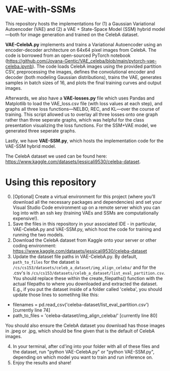 # VAE-with-SSMs

This repository hosts the implementations for (1) a Gaussian Variational Autoencoder (VAE) and (2) a VAE + State-Space Model (SSM) hybrid model—both for image generation and trained on the CelebA dataset. 

**VAE-CelebA.py** implements and trains a Variational Autoencoder using an encoder-decoder architecture on 64x64 pixel images from CelebA. The code is borrowed from an open-sourced PyTorch notebook (https://github.com/Jovana-Gentic/VAE_celeba/blob/main/pytorch-vae-celeba.ipynb). The code loads CelebA images using the provided partition CSV, preprocessing the images, defines the convolutional encoder and decoder (both modeling Gaussian distributions), trains the VAE, generates samples in batch sizes of 16, and plots the final training curves and output images.

Afterwards, we also have a **VAE-losses.py** file which uses Pandas and Matplotlib to load the VAE_loss.csv file (with loss values at each step), and graphs all three loss functions—NELBO, REC, and KL—over the course of training. This script allowed us to overlay all three losses onto one graph rather than three seperate graphs, which was helpful for the class presentation visualizing the loss functions. For the SSM+VAE model, we generated three seperate graphs.

Lastly, we have **VAE-SSM.py**, which hosts the implementation code for the VAE-SSM hybrid model. 

The CelebA dataset we used can be found here: https://www.kaggle.com/datasets/jessicali9530/celeba-dataset.

# Using this repository
0. [Optional] Create a virtual environment for this project (where you'll download all the necessary packages and dependencies) and set your Visual Studio Code environment up on a remote server which you can log into with an ssh key (training VAEs and SSMs are computationally expensive!).
1. Save the files in this repository in your associated IDE - in particular, VAE-CelebA.py and VAE-SSM.py, which host the code for training and running the two models.
2. Download the CelebA dataset from Kaggle onto your server or other coding environment: https://www.kaggle.com/datasets/jessicali9530/celeba-dataset
3. Update the dataset file paths in VAE-CelebA.py. By default, `path_to_files` for the dataset is `/cs/cs153/datasets/celeb_a_dataset/img_align_celeba/` and for the .csv's is `/cs/cs153/datasets/celeb_a_dataset/list_eval_partition.csv`. You should replace these within the create_filepaths() function with the actual filepaths to where you downloaded and extracted the dataset. E.g., if you put the dataset inside of a folder called 'celeba', you should update those lines to sometihng like this:
- filenames = pd.read_csv('celeba-dataset/list_eval_partition.csv') [currently line 74]
- path_to_files = 'celeba-dataset/img_align_celeba/' [currently line 80]

You should also ensure the CelebA dataset you download has those images in .jpeg or .jpg, which should be fine given that is the default of CelebA images.

4. In your terminal, after cd'ing into your folder with all of these files and the dataset, run "python VAE-CelebA.py" or "python VAE-SSM.py", depending on which model you want to train and run inference on.
5. Enjoy the results and share!

